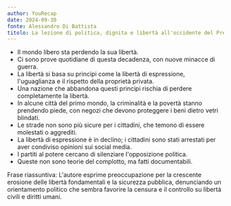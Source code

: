 ```yaml
---
author: YouRecap
date: 2024-09-30
fonte: Alessandro Di Battista
titolo: La lezione di politica, dignita e libertà all'occidente del Presidente di El Salvador Nayib Bukele
---
```


- Il mondo libero sta perdendo la sua libertà.
- Ci sono prove quotidiane di questa decadenza, con nuove minacce di guerra.
- La libertà si basa su principi come la libertà di espressione, l'uguaglianza e il rispetto della proprietà privata.
- Una nazione che abbandona questi principi rischia di perdere completamente la libertà.
- In alcune città del primo mondo, la criminalità e la povertà stanno prendendo piede, con negozi che devono proteggere i beni dietro vetri blindati.
- Le strade non sono più sicure per i cittadini, che temono di essere molestati o aggrediti.
- La libertà di espressione è in declino; i cittadini sono stati arrestati per aver condiviso opinioni sui social media.
- I partiti al potere cercano di silenziare l'opposizione politica.
- Queste non sono teorie del complotto, ma fatti documentabili.

Frase riassuntiva: L'autore esprime preoccupazione per la crescente erosione delle libertà fondamentali e la sicurezza pubblica, denunciando un orientamento politico che sembra favorire la censura e il controllo su libertà civili e diritti umani.
